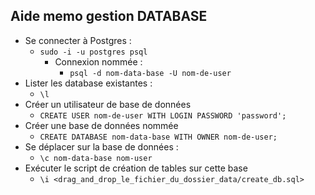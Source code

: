 ## Aide memo gestion DATABASE 

- Se connecter à Postgres : 
  - `sudo -i -u postgres psql`
    - Connexion nommée :
      - `psql -d nom-data-base -U nom-de-user`
- Lister les database existantes :
  -  `\l`
- Créer un utilisateur de base de données
  - `CREATE USER nom-de-user WITH LOGIN PASSWORD 'password';`
- Créer une base de données nommée
  - `CREATE DATABASE nom-data-base WITH OWNER nom-de-user;`
- Se déplacer sur la base de données :
  - `\c nom-data-base nom-user`
- Exécuter le script de création de tables sur cette base 
  - `\i <drag_and_drop_le_fichier_du_dossier_data/create_db.sql>`
